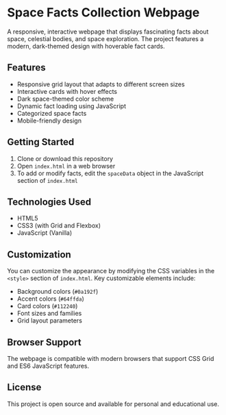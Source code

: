 # Space Facts Collection Webpage

A responsive, interactive webpage that displays fascinating facts about space, celestial bodies, and space exploration. The project features a modern, dark-themed design with hoverable fact cards.

## Features

- Responsive grid layout that adapts to different screen sizes
- Interactive cards with hover effects
- Dark space-themed color scheme
- Dynamic fact loading using JavaScript
- Categorized space facts
- Mobile-friendly design


## Getting Started

1. Clone or download this repository
2. Open `index.html` in a web browser
3. To add or modify facts, edit the `spaceData` object in the JavaScript section of `index.html`

## Technologies Used

- HTML5
- CSS3 (with Grid and Flexbox)
- JavaScript (Vanilla)

## Customization

You can customize the appearance by modifying the CSS variables in the `<style>` section of `index.html`. Key customizable elements include:

- Background colors (`#0a192f`)
- Accent colors (`#64ffda`)
- Card colors (`#112240`)
- Font sizes and families
- Grid layout parameters

## Browser Support

The webpage is compatible with modern browsers that support CSS Grid and ES6 JavaScript features.

## License

This project is open source and available for personal and educational use.

